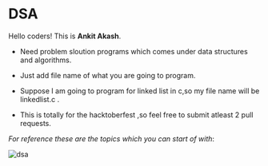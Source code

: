# DSA
Hello coders!
This is **Ankit Akash**.



* Need problem sloution programs which comes under data structures and algorithms.



* Just add file name of what you are going to program.




* Suppose I am going to program for linked list in c,so my file name will be linkedlist.c .



* This is totally for the hacktoberfest ,so feel free to submit atleast 2 pull requests.




*For reference these are the topics which you can start of with*:

![dsa](https://user-images.githubusercontent.com/75488501/195944951-8122d139-ba1e-4e9e-8d92-387ea0d04778.png)
